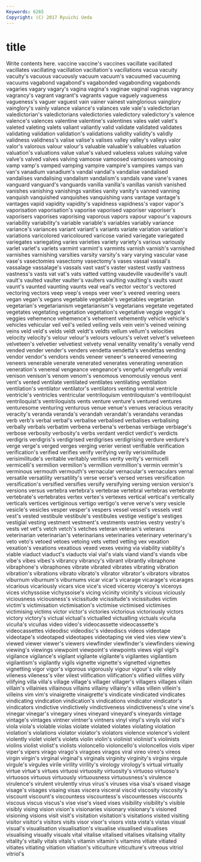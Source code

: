 ```yaml
---
Keywords: 6265 
Copyright: (C) 2017 Ryuichi Ueda
---
```


# title

Write contents here.
vaccine vaccine's vaccines
vacillate vacillated vacillates vacillating vacillation vacillation's vacillations vacua vacuity vacuity's
vacuous vacuously vacuum vacuum's vacuumed vacuuming vacuums vagabond vagabond's vagabonded
vagabonding vagabonds vagaries vagary vagary's vagina vagina's vaginae vaginal vaginas
vagrancy vagrancy's vagrant vagrant's vagrants vague vaguely vagueness vagueness's vaguer
vaguest vain vainer vainest vainglorious vainglory vainglory's vainly valance valance's
valances vale vale's valedictorian valedictorian's valedictorians valedictories valedictory valedictory's valence
valence's valences valentine valentine's valentines vales valet valet's valeted valeting
valets valiant valiantly valid validate validated validates validating validation validation's
validations validity validity's validly validness validness's valise valise's valises valley
valley's valleys valor valor's valorous valour valour's valuable valuable's valuables
valuation valuation's valuations value value's valued valueless values valuing valve
valve's valved valves valving vamoose vamoosed vamooses vamoosing vamp vamp's
vamped vamping vampire vampire's vampires vamps van van's vanadium vanadium's
vandal vandal's vandalise vandalised vandalises vandalising vandalism vandalism's vandals vane
vane's vanes vanguard vanguard's vanguards vanilla vanilla's vanillas vanish vanished
vanishes vanishing vanishings vanities vanity vanity's vanned vanning vanquish vanquished
vanquishes vanquishing vans vantage vantage's vantages vapid vapidity vapidity's vapidness
vapidness's vapor vapor's vaporisation vaporisation's vaporise vaporised vaporiser vaporiser's vaporisers
vaporises vaporising vaporous vapors vapour vapour's vapours variability variability's variable
variable's variables variably variance variance's variances variant variant's variants variate
variation variation's variations varicolored varicoloured varicose varied variegate variegated variegates
variegating varies varieties variety variety's various variously varlet varlet's varlets
varmint varmint's varmints varnish varnish's varnished varnishes varnishing varsities varsity
varsity's vary varying vascular vase vase's vasectomies vasectomy vasectomy's vases
vassal vassal's vassalage vassalage's vassals vast vast's vaster vastest vastly
vastness vastness's vasts vat vat's vats vatted vatting vaudeville vaudeville's
vault vault's vaulted vaulter vaulter's vaulters vaulting vaulting's vaults vaunt
vaunt's vaunted vaunting vaunts veal veal's vector vector's vectored vectoring
vectors veep veep's veeps veer veer's veered veering veers vegan
vegan's vegans vegetable vegetable's vegetables vegetarian vegetarian's vegetarianism vegetarianism's vegetarians
vegetate vegetated vegetates vegetating vegetation vegetation's vegetative veggie veggie's veggies
vehemence vehemence's vehement vehemently vehicle vehicle's vehicles vehicular veil veil's
veiled veiling veils vein vein's veined veining veins veld veld's
velds veldt veldt's veldts vellum vellum's velocities velocity velocity's velour
velour's velours velours's velvet velvet's velveteen velveteen's velvetier velvetiest velvety
venal venality venality's venally vend vended vender vender's venders vendetta
vendetta's vendettas vending vendor vendor's vendors vends veneer veneer's veneered
veneering veneers venerable venerate venerated venerates venerating veneration veneration's venereal
vengeance vengeance's vengeful vengefully venial venison venison's venom venom's venomous
venomously venous vent vent's vented ventilate ventilated ventilates ventilating ventilation
ventilation's ventilator ventilator's ventilators venting ventral ventricle ventricle's ventricles ventricular
ventriloquism ventriloquism's ventriloquist ventriloquist's ventriloquists vents venture venture's ventured ventures
venturesome venturing venturous venue venue's venues veracious veracity veracity's veranda
veranda's verandah verandah's verandahs verandas verb verb's verbal verbal's verbalise
verbalised verbalises verbalising verbally verbals verbatim verbena verbena's verbenas verbiage
verbiage's verbose verbosity verbosity's verbs verdant verdict verdict's verdicts verdigris
verdigris's verdigrised verdigrises verdigrising verdure verdure's verge verge's verged verges
verging verier veriest verifiable verification verification's verified verifies verify verifying
verily verisimilitude verisimilitude's veritable veritably verities verity verity's vermicelli vermicelli's
vermilion vermilion's vermillion vermillion's vermin vermin's verminous vermouth vermouth's vernacular
vernacular's vernaculars vernal versatile versatility versatility's verse verse's versed verses
versification versification's versified versifies versify versifying versing version version's versions
versus vertebra vertebra's vertebrae vertebral vertebras vertebrate vertebrate's vertebrates vertex
vertex's vertexes vertical vertical's vertically verticals vertices vertiginous vertigo vertigo's
verve verve's very vesicle vesicle's vesicles vesper vesper's vespers vessel
vessel's vessels vest vest's vested vestibule vestibule's vestibules vestige vestige's
vestiges vestigial vesting vestment vestment's vestments vestries vestry vestry's vests
vet vet's vetch vetch's vetches veteran veteran's veterans veterinarian veterinarian's
veterinarians veterinaries veterinary veterinary's veto veto's vetoed vetoes vetoing vets
vetted vetting vex vexation vexation's vexations vexatious vexed vexes vexing
via viability viability's viable viaduct viaduct's viaducts vial vial's vials
viand viand's viands vibe vibe's vibes vibes's vibrancy vibrancy's vibrant
vibrantly vibraphone vibraphone's vibraphones vibrate vibrated vibrates vibrating vibration vibration's
vibrations vibrato vibrato's vibrator vibrator's vibrators vibratos viburnum viburnum's viburnums
vicar vicar's vicarage vicarage's vicarages vicarious vicariously vicars vice vice's
viced viceroy viceroy's viceroys vices vichyssoise vichyssoise's vicing vicinity vicinity's
vicious viciously viciousness viciousness's vicissitude vicissitude's vicissitudes victim victim's victimisation
victimisation's victimise victimised victimises victimising victims victor victor's victories victorious
victoriously victors victory victory's victual victual's victualled victualling victuals vicuña
vicuña's vicuñas video video's videocassette videocassette's videocassettes videodisc videodisc's videodiscs
videos videotape videotape's videotaped videotapes videotaping vie vied vies view
view's viewed viewer viewer's viewers viewfinder viewfinder's viewfinders viewing viewing's
viewings viewpoint viewpoint's viewpoints views vigil vigil's vigilance vigilance's vigilant
vigilante vigilante's vigilantes vigilantism vigilantism's vigilantly vigils vignette vignette's vignetted
vignettes vignetting vigor vigor's vigorous vigorously vigour vigour's vile vilely
vileness vileness's viler vilest vilification vilification's vilified vilifies vilify vilifying
villa villa's village village's villager villager's villagers villages villain villain's
villainies villainous villains villainy villainy's villas villein villein's villeins vim
vim's vinaigrette vinaigrette's vindicate vindicated vindicates vindicating vindication vindication's vindications
vindicator vindicator's vindicators vindictive vindictively vindictiveness vindictiveness's vine vine's vinegar
vinegar's vinegary vines vineyard vineyard's vineyards vintage vintage's vintages vintner
vintner's vintners vinyl vinyl's vinyls viol viol's viola viola's violable
violas violate violated violates violating violation violation's violations violator violator's
violators violence violence's violent violently violet violet's violets violin violin's
violinist violinist's violinists violins violist violist's violists violoncello violoncello's violoncellos
viols viper viper's vipers virago virago's viragoes viragos viral vireo
vireo's vireos virgin virgin's virginal virginal's virginals virginity virginity's virgins
virgule virgule's virgules virile virility virility's virology virology's virtual virtually
virtue virtue's virtues virtuosi virtuosity virtuosity's virtuoso virtuoso's virtuosos virtuous
virtuously virtuousness virtuousness's virulence virulence's virulent virulently virus virus's viruses
visa visa's visaed visage visage's visages visaing visas viscera visceral
viscid viscosity viscosity's viscount viscount's viscountess viscountess's viscountesses viscounts viscous
viscus viscus's vise vise's vised vises visibility visibility's visible visibly
vising vision vision's visionaries visionary visionary's visioned visioning visions visit
visit's visitation visitation's visitations visited visiting visitor visitor's visitors visits
visor visor's visors vista vista's vistas visual visual's visualisation visualisation's
visualise visualised visualises visualising visually visuals vital vitalise vitalised vitalises
vitalising vitality vitality's vitally vitals vitals's vitamin vitamin's vitamins vitiate
vitiated vitiates vitiating vitiation vitiation's viticulture viticulture's vitreous vitriol vitriol's
